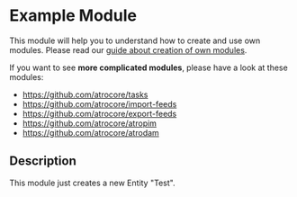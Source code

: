 # Example Module
This module will help you to understand how to create and use own modules.
Please read our [guide about creation of own modules](https://github.com/atrocore/atrocore-docs/blob/master/en/developer-guide/creating-own-module.md).

If you want to see **more complicated modules**, please have a look at these modules:
- https://github.com/atrocore/tasks
- https://github.com/atrocore/import-feeds
- https://github.com/atrocore/export-feeds
- https://github.com/atrocore/atropim
- https://github.com/atrocore/atrodam

## Description
This module just creates a new Entity "Test".
